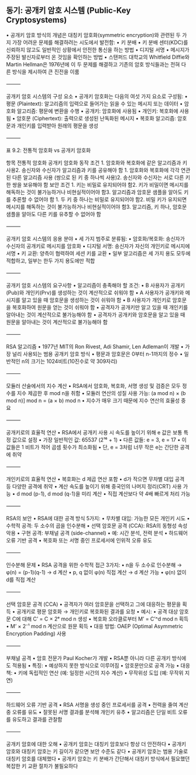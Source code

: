 ## 동기: 공개키 암호 시스템 (Public-Key Cryptosystems)
•	공개키 암호 방식의 개념은 대칭키 암호화(symmetric encryption)와 관련된 두 가지 가장 어려운 문제를 해결하려는 시도에서 발전함:
•	키 분배
•	키 분배 센터(KDC)를 신뢰하지 않고도 일반적인 상황에서 안전한 통신을 하는 방법
•	디지털 서명
•	메시지가 주장된 발신자로부터 온 것임을 확인하는 방법
•	스탠퍼드 대학교의 Whitfield Diffie와 Martin Hellman은 1976년에 이 두 문제를 해결하고 기존의 암호 방식들과는 전혀 다른 방식을 제시하여 큰 진전을 이룸

⸻

공개키 암호 시스템의 구성 요소
	•	공개키 암호화는 다음의 여섯 가지 요소로 구성됨:
	•	평문 (Plaintext): 알고리즘의 입력으로 들어가는 읽을 수 있는 메시지 또는 데이터
	•	암호화 알고리즘: 평문에 변환을 수행
	•	공개키: 암호화에 사용됨
	•	개인키: 복호화에 사용됨
	•	암호문 (Ciphertext): 출력으로 생성된 난독화된 메시지
	•	복호화 알고리즘: 암호문과 개인키를 입력받아 원래의 평문을 생성

⸻

표 9.2: 전통적 암호화 vs 공개키 암호화

항목	전통적 암호화	공개키 암호화
동작 조건	1. 암호화와 복호화에 같은 알고리즘과 키 사용2. 송신자와 수신자가 알고리즘과 키를 공유해야 함	1. 암호화와 복호화에 각각 연관된 다른 알고리즘 사용 (쌍으로 된 키 중 하나씩 사용)2. 송신자와 수신자는 서로 다른 키 한 쌍을 보유해야 함
보안 조건	1. 키는 비밀로 유지되어야 함2. 키가 비밀이면 메시지를 해독하는 것이 불가능하거나 비현실적이어야 함3. 알고리즘과 암호문 샘플을 알아도 키를 추론할 수 없어야 함	1. 두 키 중 하나는 비밀로 유지되어야 함2. 비밀 키가 유지되면 메시지를 해독하는 것이 불가능하거나 비현실적이어야 함3. 알고리즘, 키 하나, 암호문 샘플을 알아도 다른 키를 유추할 수 없어야 함



⸻

공개키 암호 시스템의 응용 분야
	•	세 가지 범주로 분류됨:
	•	암호화/복호화: 송신자가 수신자의 공개키로 메시지를 암호화
	•	디지털 서명: 송신자가 자신의 개인키로 메시지에 서명
	•	키 교환: 양측이 협력하여 세션 키를 교환
	•	일부 알고리즘은 세 가지 용도 모두에 적합하고, 일부는 한두 가지 용도에만 적합

⸻

공개키 암호 시스템의 요구사항
	•	알고리즘이 충족해야 할 조건:
	•	B 사용자가 공개키(Pub)와 개인키(Prv)를 생성하는 것이 계산적으로 쉬워야 함
	•	A 사용자가 공개키와 메시지를 알고 있을 때 암호문을 생성하는 것이 쉬워야 함
	•	B 사용자가 개인키로 암호문을 복호화하여 원문을 얻는 것이 쉬워야 함
	•	공격자가 공개키만 알고 있을 때 개인키를 알아내는 것이 계산적으로 불가능해야 함
	•	공격자가 공개키와 암호문을 알고 있을 때 원문을 알아내는 것이 계산적으로 불가능해야 함

⸻

RSA 알고리즘
	•	1977년 MIT의 Ron Rivest, Adi Shamir, Len Adleman이 개발
	•	가장 널리 사용되는 범용 공개키 암호 방식
	•	평문과 암호문은 0부터 n-1까지의 정수
	•	일반적인 n의 크기는 1024비트(10진수로 약 309자리)

⸻

모듈러 산술에서의 지수 계산
	•	RSA에서 암호화, 복호화, 서명 생성 및 검증은 모두 정수를 지수 제곱한 후 mod n을 취함
	•	모듈러 연산의 성질 사용 가능:
(a mod n) × (b mod n)] mod n = (a × b) mod n
	•	지수가 매우 크기 때문에 지수 연산의 효율성 중요

⸻

공개키로의 효율적 연산
	•	RSA에서 공개키 사용 시 속도를 높이기 위해 e 값은 보통 특정 값으로 설정
	•	가장 일반적인 값: 65537 (2¹⁶ + 1)
	•	다른 값들: e = 3, e = 17
	•	이 값들은 1 비트가 적어 곱셈 횟수가 최소화됨
	•	단, e = 3처럼 너무 작은 e는 간단한 공격에 취약

⸻

개인키로의 효율적 연산
	•	복호화는 d 제곱 연산 포함
	•	d가 작으면 무차별 대입 공격 등 다양한 공격에 취약
	•	계산 속도를 높이기 위해 중국인의 나머지 정리(CRT) 사용 가능
	•	d mod (p-1), d mod (q-1)을 미리 계산
	•	직접 계산보다 약 4배 빠르게 처리 가능

⸻

RSA의 보안
	•	RSA에 대한 공격 방식 5가지:
	•	무차별 대입: 가능한 모든 개인키 시도
	•	수학적 공격: 두 소수의 곱을 인수분해
	•	선택 암호문 공격 (CCA): RSA의 동형성 속성 악용
	•	구현 공격: 부채널 공격 (side-channel)
	•	예: 시간 분석, 전력 분석
	•	하드웨어 오류 기반 공격
	•	복호화 또는 서명 중인 프로세서에 인위적 오류 유도

⸻

인수분해 문제
	•	RSA 공격을 위한 수학적 접근 3가지:
	•	n을 두 소수로 인수분해 → φ(n) = (p-1)(q-1) → d 계산
	•	p, q 없이 φ(n) 직접 계산 → d 계산 가능
	•	φ(n) 없이 d를 직접 계산

⸻

선택 암호문 공격 (CCA)
	•	공격자가 여러 암호문을 선택하고 그에 대응하는 평문을 획득
	•	공개키로 평문 암호화 → 개인키로 복호화된 결과를 요청
	•	예시:
	•	공격 대상 암호문 C에 대해 C’ = C × 2ᵉ mod n 생성
	•	복호화 오라클로부터 M’ = C’^d mod n 획득
	•	M’ × 2⁻¹ mod n 계산으로 원문 획득
	•	대응 방법: OAEP (Optimal Asymmetric Encryption Padding) 사용

⸻

부채널 공격
	•	암호 전문가 Paul Kocher가 개발
	•	RSA뿐 아니라 다른 공개키 방식에도 적용됨
	•	특징:
	•	예상하지 못한 방식으로 이루어짐
	•	암호문만으로 공격 가능
	•	대응책:
	•	키에 독립적인 연산 (예: 일정한 시간의 지수 계산)
	•	무작위성 도입 (예: 무작위 지연)

⸻

하드웨어 오류 기반 공격
	•	RSA 서명을 생성 중인 프로세서를 공격
	•	전력을 줄여 계산 중 오류를 유도
	•	잘못된 서명 결과를 분석해 개인키 유추
	•	알고리즘은 단일 비트 오류를 유도하고 결과를 관찰함

⸻

공개키 암호에 대한 오해
	•	공개키 암호는 대칭키 암호보다 항상 더 안전하다
	•	공개키 암호와 대칭키 암호는 키 길이가 같으면 보안 수준도 같다
	•	공개키 암호는 범용 기술로 대칭키 암호를 대체했다
	•	공개키 암호는 키 분배가 간단해서 대칭키 방식에서 필요했던 복잡한 키 교환 절차가 불필요하다